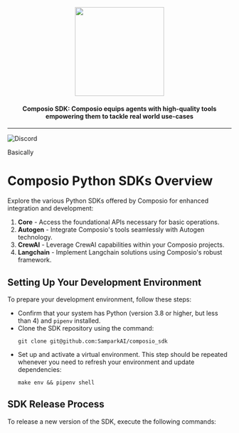 
<p align="center">
  <img src="https://mintlify.s3-us-west-1.amazonaws.com/composio-27/logo/dark.svg" width="200"/>
  <h4 align="center">Composio SDK: Composio equips agents with high-quality tools empowering them to tackle real world use-cases</h4>
  <hr/>
  <img src = "https://img.shields.io/discord/1170785031560646836" alt="Discord"/>
</p>



Basically 
# Composio Python SDKs Overview
Explore the various Python SDKs offered by Composio for enhanced integration and development:
1. **Core** - Access the foundational APIs necessary for basic operations.
2. **Autogen** - Integrate Composio's tools seamlessly with Autogen technology.
3. **CrewAI** - Leverage CrewAI capabilities within your Composio projects.
4. **Langchain** - Implement Langchain solutions using Composio's robust framework.

## Setting Up Your Development Environment
To prepare your development environment, follow these steps:
- Confirm that your system has Python (version 3.8 or higher, but less than 4) and `pipenv` installed.
- Clone the SDK repository using the command:
    ```
    git clone git@github.com:SamparkAI/composio_sdk
    ```
- Set up and activate a virtual environment. This step should be repeated whenever you need to refresh your environment and update dependencies:
    ```
    make env && pipenv shell
    ```

## SDK Release Process
To release a new version of the SDK, execute the following commands:
